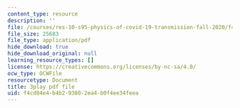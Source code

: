 ```yaml
---
content_type: resource
description: ''
file: /courses/res-10-s95-physics-of-covid-19-transmission-fall-2020/f4cd04e4b4b293802ea4b0f4ee34feea_peZLMv1Qk8A.pdf
file_size: 25683
file_type: application/pdf
hide_download: true
hide_download_original: null
learning_resource_types: []
license: https://creativecommons.org/licenses/by-nc-sa/4.0/
ocw_type: OCWFile
resourcetype: Document
title: 3play pdf file
uid: f4cd04e4-b4b2-9380-2ea4-b0f4ee34feea
---
```

